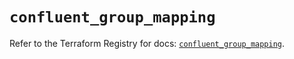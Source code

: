 # `confluent_group_mapping`

Refer to the Terraform Registry for docs: [`confluent_group_mapping`](https://registry.terraform.io/providers/confluentinc/confluent/2.11.0/docs/resources/group_mapping).
